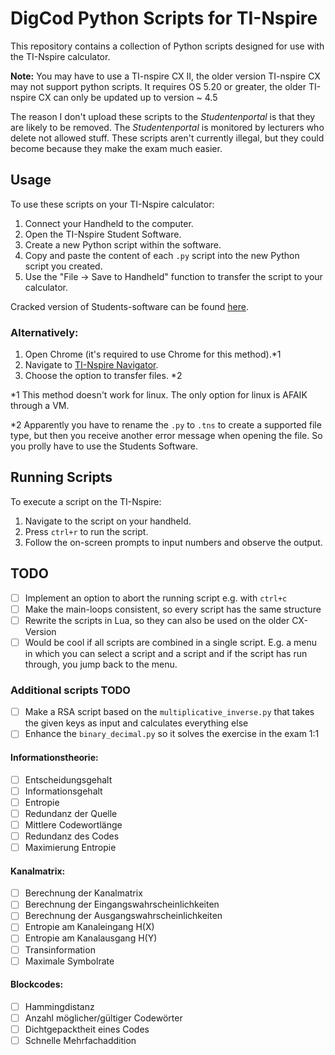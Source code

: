 # DigCod Python Scripts for TI-Nspire

This repository contains a collection of Python scripts designed for use with the TI-Nspire calculator.

**Note:** You may have to use a TI-nspire CX II, the older version TI-nspire CX may not support python scripts. It requires OS 5.20 or greater, the older TI-nspire CX can only be updated up to version ~ 4.5

The reason I don't upload these scripts to the _Studentenportal_ is that they are likely to be removed. The _Studentenportal_ is monitored by lecturers who delete not allowed stuff. These scripts aren't currently illegal, but they could become because they make the exam much easier.

## Usage

To use these scripts on your TI-Nspire calculator:

1. Connect your Handheld to the computer.
2. Open the TI-Nspire Student Software.
3. Create a new Python script within the software.
4. Copy and paste the content of each `.py` script into the new Python script you created.
5. Use the "File -> Save to Handheld" function to transfer the script to your calculator.

Cracked version of Students-software can be found [here](https://filecr.com/windows/ti-nspire-cx-cas-student-software/?id=494300560000).

### Alternatively:

1. Open Chrome (it's required to use Chrome for this method).\*1
2. Navigate to [TI-Nspire Navigator](https://nspireconnect.ti.com/nsc/).
3. Choose the option to transfer files. \*2

\*1 This method doesn't work for linux. The only option for linux is AFAIK through a VM.

\*2 Apparently you have to rename the `.py` to `.tns` to create a supported file type, but then you receive another error message when opening the file. So you prolly have to use the Students Software.

## Running Scripts

To execute a script on the TI-Nspire:

1. Navigate to the script on your handheld.
2. Press `ctrl+r` to run the script.
3. Follow the on-screen prompts to input numbers and observe the output.

## TODO

- [ ] Implement an option to abort the running script e.g. with `ctrl+c`
- [ ] Make the main-loops consistent, so every script has the same structure
- [ ] Rewrite the scripts in Lua, so they can also be used on the older CX-Version
- [ ] Would be cool if all scripts are combined in a single script. E.g. a menu in which you can select a script and a script and if the script has run through, you jump back to the menu.

### Additional scripts TODO

- [ ] Make a RSA script based on the `multiplicative_inverse.py` that takes the given keys as input and calculates everything else
- [ ] Enhance the `binary_decimal.py` so it solves the exercise in the exam 1:1

#### Informationstheorie:

- [ ] Entscheidungsgehalt
- [ ] Informationsgehalt
- [ ] Entropie
- [ ] Redundanz der Quelle
- [ ] Mittlere Codewortlänge
- [ ] Redundanz des Codes
- [ ] Maximierung Entropie

#### Kanalmatrix:

- [ ] Berechnung der Kanalmatrix
- [ ] Berechnung der Eingangswahrscheinlichkeiten
- [ ] Berechnung der Ausgangswahrscheinlichkeiten
- [ ] Entropie am Kanaleingang H(X)
- [ ] Entropie am Kanalausgang H(Y)
- [ ] Transinformation
- [ ] Maximale Symbolrate

#### Blockcodes:

- [ ] Hammingdistanz
- [ ] Anzahl möglicher/gültiger Codewörter
- [ ] Dichtgepacktheit eines Codes
- [ ] Schnelle Mehrfachaddition
